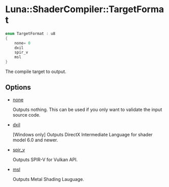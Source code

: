 # Luna::ShaderCompiler::TargetFormat

```c++
enum TargetFormat : u8
{
    none= 0
    dxil
    spir_v
    msl
}
```

The compile target to output. 

## Options
* [none](group___shader_compiler_1gga4cad2b3eee9b7fe13c80ad2f66885bd2a334c4a4c42fdb79d7ebc3e73b517e6f8.md)

    Outputs nothing. This can be used if you only want to validate the input source code. 

* [dxil](group___shader_compiler_1gga4cad2b3eee9b7fe13c80ad2f66885bd2ab1c1dc1e21cc6036396f949afce779c6.md)

    [Windows only] Outputs DirectX Intermediate Language for shader model 6.0 and newer. 

* [spir_v](group___shader_compiler_1gga4cad2b3eee9b7fe13c80ad2f66885bd2a4e01b95158a0dd8ab3941df67f4c6774.md)

    Outputs SPIR-V for Vulkan API. 

* [msl](group___shader_compiler_1gga4cad2b3eee9b7fe13c80ad2f66885bd2a8cf205e11d5eb3c998ac34958304c608.md)

    Outputs Metal Shading Lauguage. 

